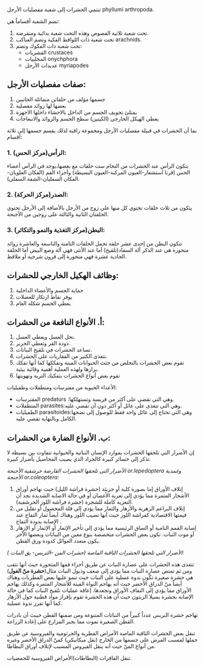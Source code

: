 تنتمي الحشرات إلى شعبة مفصليات الأرجل phyllumi arthropoda.

تضم الشعبة أقساماً هي:

1. تحت شعبة ثلاثية الفصوص وهذه التحت شعبة بدائية ومنقرضة.
2. تحت شعبة ذات اللواقط الفكية وتضم العناكب arachnids.
3. تحت شعبة ذات الفكوك وتضم:
   * القشريات crustaces
   * المخلبيات onychphora
   * عديدات الأرجل myriapodes

## صفات مفصليات الأرجل:

1. جسمها مؤلف من حلقاتن متماثلة الجانبين
2. بعضها لها زوائد مفصلية
3. يمتلئ تجويف الجسم من الداخل بالاحشاء داخلها الاجهزة
4. يغطي الهيكل الخارجي (الكيتين) سطح الجسم والزوائد والانبعاجات

بما أن الحشرات في قبيلة مفصليات الأرجل ومجموعة راقية لذلك يقسم جسمها إلى ثلاثة أقسام:

### 1. الرأس(مركز الحس):
يتكون الرأس عند الحشرات من التحام ست حلقات مع بعضها،يوجد في الرأس أعضاء الحس (قرنا استشعار-العيون المركبة-العيون البسيطة) وأجزاء الفم (الفكان العلويان-الفكان السفليان-الشفة السفلى).
### 2. الصدر(مركز الحركة):
يتكون من ثلاث حلقات تحتوي كل منها على زوج من الأرجل بالأضافة إلى الأرجل تحتوي الحلقتان الثانية والثالثة على زوجين من الأجنحة.
### 3. البطن(مركز التغذية والنمو والتكاثر):

تتكون البطن من إحدى عشر حلقة تحمل الحلقات الثامنة والتاسعة والعاشرة زوائد متحورة هي عند الذكر ألة السفاد(تلقيح) أما عند الأنثى فهي ألة وضع البيض أما الحلقة الحادية عشرة فهي متحورة إلى قرون شرجية أو ملاقط.

## وظائف الهكيل الخارجي للحشرات:

1. حماية الجسم والأعضاء الداخلية
2. يوفر نقاط ارتكاز للعضلات
3. يعطي الجسم شكله العام

## أ. الأنواع النافعة من الحشرات:

1. نحل  العسل ويعطي العسل.
2. دودة القز وتعطي الحرير.
3. تساعد الحشرات في تلقيح النباتات.
4. تتغذى الكثير من الفقاريات على الحشرات.
5. تقوم بعض الحشرات بالتخلض من جثث الحيوانات الميتة وتفككها كما أنها تفكك برازها ولهذه العملية أهمية وقائية بيئية.
6. تقوم بعض أنواع الحشرات بتفكيك التربة وتهويتها

الأعداء الحيوية من مفترسات ومتطفلات وطفيليات:

* المفترسات predaturs :وهي التي تقضي على أكثر من فريسة وتستهلكها.
* المتطفلات parasites:وهي التي تتغذى على عائل أو أكثر دون أن تقضي عليه.
* الطفيليات parasitoides:وهي التي تحتاج إلى عائل واحد فقط للوصول إلى نضجها الكامل وبالنهاية تقضي عليه.

## ب. الأنواع الضارة من الحشرات:

إن الأضرار التي تلحقها الحشرات بموارد الإنسان النباتية والحيوانية تتفاوت بين بسيطة لا تذكر إلى خسائر كبيرة كالجراد الذي يصيب المحاصيل بأضرار كبيرة.

*الأضرار التي تلحقها الحشرات القارضة حرشفية الأجنحة or.lepedoptera وغمدية الأجنحة or.coleoptera:*

1. إتلاف الأوراق إما بصورة كلية أو جزيئة (حشرة فراشة الليل) حيث تهاجم أوراق الأشجار المثمرة مما يؤدي إلى تعرية الأغصان أو في حالة الاصابة الشديدة نجد أن التعرية كاملة للشجرة (حشرة فراشة اللوز الحرشفية).
2. إتلاف البراعم الزهرية والأزهار والثمار مما يؤدي إلى قلة المحصول أو تقليل من قيمتها الاقتصادية كفراشة اللوز حيث أنها تصيب اللوز وهناك أيضاً ثمار التفاح عند الإصابة بدودة التفاح .
3. إصابة القمم النامية أو الساق الرئيسية مما يؤدي إلى تأخير الإثمار أو الإثمار أو الإزهار أو موت النبات.
تكون بعض الحشرات متخصصة بنوع معين من النباتات وبعضها الاّخر يكون متعدد العوائل كدودة ورق القطن.

*الأضرار التي تلحقها الحشرات الثاقبة الماصة (حشرات المن –التربس- بق النبات ):*

تتغذى هذه الحشرات على عصارة النبات عن طريق أجزاء فمها المتحورة حيث أنها تثقب ومن ثم تمتص عصارة النبات مما يؤدي إلى ضعف وذبول النبات مثال(**حشرة منّ الفول**) هي حشرة صغيرة تكّون ندوة عسلية على النبات حيث تنمو عليها بعض الفطريات وهناك أيضاً منّ الدراق الأخضر حيث أته يهاجم النواة الفيتة للأشجار المثمرة وكذلك يهاجم الأوراق مما يؤدي إلى التفاف الأوراق وتجعدها.
إعاقة عمليات تلقيح النبات كما في حالة الإصابة بحشرة بسيلا الزيتون حيث أن هذه الحشرة تقوم بإفراز مواد قطنية حول الأزهار كما أنها تفرز ندوة عسلية.

تهاجم حشرة التربس عدداً كبيراً من النباتات المتنوعة ومن ضمنها القطن حيبث أن بادرات القطن الصغيرة تموت مما يجبر المزارع على إعادة الزراعة.

تنقل بعض الحشرات الثاقبة الماصة الأمراض الفطرية والجرثومية والفيروسية عن طريق حملها لمسبب المرض على جسمها من الخارج (نقل ميكانيكي) كمنّ الدراق الأخضر وغيره من أنواع المنّ حيث أنه ينقل الفيروس المسبب لإتلاف أوراق البطاطا.

تنقل القافزات (النطاطات)الأمراض الفيروسية للحمضيات.
